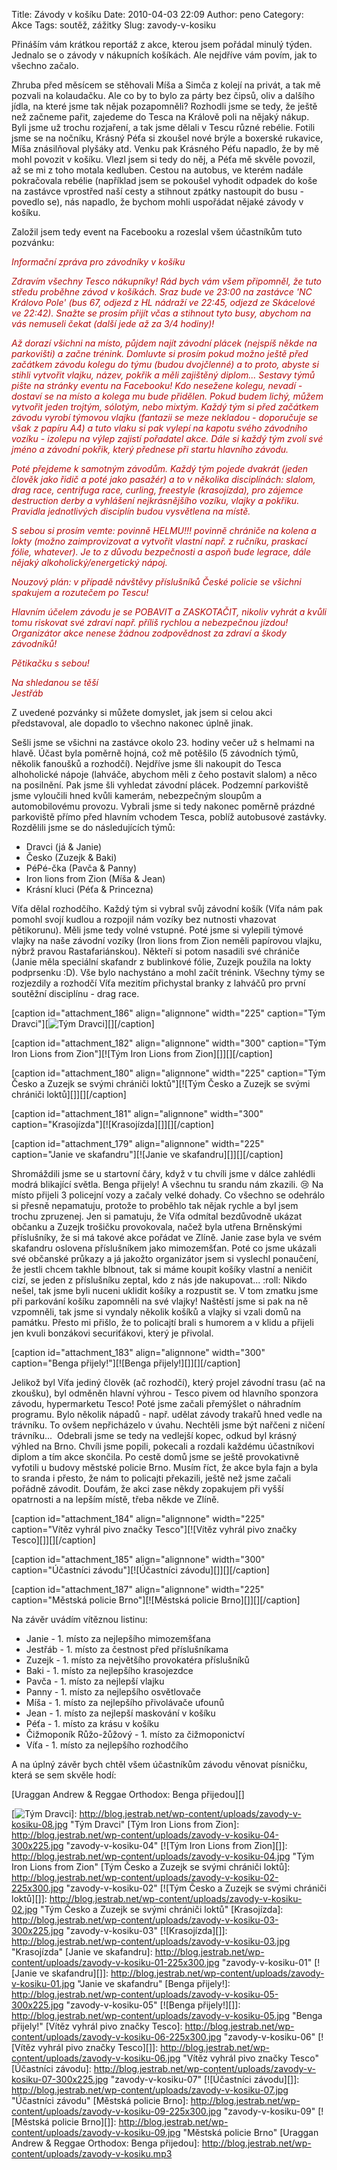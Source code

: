 Title: Závody v košíku
Date: 2010-04-03 22:09
Author: peno
Category: Akce
Tags: soutěž, zážitky
Slug: zavody-v-kosiku

Přináším vám krátkou reportáž z akce, kterou jsem pořádal minulý týden.
Jednalo se o závody v nákupních košíkách. Ale nejdříve vám povím, jak to
všechno začalo.

Zhruba před měsícem se stěhovali Míša a Simča z kolejí na privát, a tak
mě pozvali na kolaudačku. Ale co by to bylo za párty bez čipsů, oliv a
dalšího jídla, na které jsme tak nějak pozapomněli? Rozhodli jsme se
tedy, že ještě než začneme pařit, zajedeme do Tesca na Králově poli na
nějaký nákup. Byli jsme už trochu rozjaření, a tak jsme dělali v Tescu
různé rebélie. Fotili jsme se na nočníku, Krásný Péťa si zkoušel nové
brýle a boxerské rukavice, Míša znásilňoval plyšáky atd. Venku pak
Krásného Péťu napadlo, že by mě mohl povozit v košíku. Vlezl jsem si
tedy do něj, a Péťa mě skvěle povozil, až se mi z toho motala kedluben.
Cestou na autobus, ve kterém nadále pokračovala rebélie (například jsem
se pokoušel vyhodit odpadek do koše na zastávce vprostřed naší cesty a
stihnout zpátky nastoupit do busu - povedlo se), nás napadlo, že bychom
mohli uspořádat nějaké závody v košíku.

Založil jsem tedy event na Facebooku a rozeslal všem účastníkům tuto
pozvánku:

<span style="color: #b50a0a;">*Informační zpráva pro závodníky v
košíku*</span>

<span style="color: #b50a0a;">*Zdravím všechny Tesco nákupníky! Rád bych
vám všem připomněl, že tuto středu proběhne závod v košíkách. Sraz bude
ve 23:00 na zastávce 'NC Královo Pole' (bus 67, odjezd z HL nádraží ve
22:45, odjezd ze Skácelové ve 22:42). Snažte se prosím přijít včas a
stihnout tyto busy, abychom na vás nemuseli čekat (další jede až za 3/4
hodiny)!*</span>

<span style="color: #b50a0a;">*Až dorazí všichni na místo, půjdem najít
závodní plácek (nejspíš někde na parkovišti) a začne trénink. Domluvte
si prosím pokud možno ještě před začátkem závodu kolegu do týmu (budou
dvojčlenné) a to proto, abyste si stihli vytvořit vlajku, název, pokřik
a měli zajištěný diplom... Sestavy týmů pište na stránky eventu na
Facebooku! Kdo nesežene kolegu, nevadí - dostaví se na místo a kolega mu
bude přidělen. Pokud budem lichý, můžem vytvořit jeden trojtým, sólotým,
nebo mixtým. Každý tým si před začátkem závodu vyrobí týmovou vlajku
(fantazii se meze nekladou - doporučuje se však z papíru A4) a tuto
vlaku si pak vylepí na kapotu svého závodního vozíku - izolepu na výlep
zajistí pořadatel akce. Dále si každý tým zvolí své jméno a závodní
pokřik, který přednese při startu hlavního závodu.*</span>

<span style="color: #b50a0a;">*Poté přejdeme k samotným závodům. Každý
tým pojede dvakrát (jeden člověk jako řidič a poté jako pasažér) a to v
několika disciplínách: slalom, drag race, centrifuga race, curling,
freestyle (krasojízda), pro zájemce destruction derby a vyhlášení
nejkrásnějšího vozíku, vlajky a pokřiku. Pravidla jednotlivých disciplín
budou vysvětlena na místě.*</span>

<span style="color: #b50a0a;">*S sebou si prosím vemte: povinně HELMU!!!
povinně chrániče na kolena a lokty (možno zaimprovizovat a vytvořit
vlastní např. z ručníku, praskací fólie, whatever). Je to z důvodu
bezpečnosti a aspoň bude legrace, dále nějaký alkoholický/energetický
nápoj.*</span>

<span style="color: #b50a0a;">*Nouzový plán: v případě návštěvy
příslušníků České policie se všichni spakujem a rozutečem po
Tescu!*</span>

<span style="color: #b50a0a;">*Hlavním účelem závodu je se POBAVIT a
ZASKOTAČIT, nikoliv vyhrát a kvůli tomu riskovat své zdraví např. příliš
rychlou a nebezpečnou jízdou! Organizátor akce nenese žádnou
zodpovědnost za zdraví a škody závodníků!*</span>

<span style="color: #b50a0a;">*Pětikačku s sebou!*</span>

<span style="color: #b50a0a;">*Na shledanou se těší\
 Jestřáb*</span>

Z uvedené pozvánky si můžete domyslet, jak jsem si celou akci
představoval, ale dopadlo to všechno nakonec úplně jinak.

Sešli jsme se všichni na zastávce okolo 23. hodiny večer už s helmami na
hlavě. Účast byla poměrně hojná, což mě potěšilo (5 závodních týmů,
několik fanoušků a rozhodčí). Nejdříve jsme šli nakoupit do Tesca
alhoholické nápoje (lahváče, abychom měli z čeho postavit slalom) a něco
na posilnění. Pak jsme šli vyhledat závodní plácek. Podzemní parkoviště
jsme vyloučili hned kvůli kamerám, nebezpečným sloupům a automobilovému
provozu. Vybrali jsme si tedy nakonec poměrně prázdné parkoviště přímo
před hlavním vchodem Tesca, poblíž autobusové zastávky. Rozdělili jsme
se do následujících týmů:

-   Dravci (já & Janie)
-   Česko (Zuzejk & Baki)
-   PéPé-čka (Pavča & Panny)
-   Iron lions from Zion (Míša & Jean)
-   Krásní kluci (Péťa & Princezna)

Víťa dělal rozhodčího. Každý tým si vybral svůj závodní košík (Víťa nám
pak pomohl svojí kudlou a rozpojil nám vozíky bez nutnosti vhazovat
pětikorunu). Měli jsme tedy volné vstupné. Poté jsme si vylepili týmové
vlajky na naše závodní vozíky (Iron lions from Zion neměli papírovou
vlajku, nýbrž pravou Rastafariánskou). Někteří si potom nasadili své
chrániče (Janie měla speciální skafandr z bublinkové fólie, Zuzejk
použila na lokty podprsenku :D). Vše bylo nachystáno a mohl začít
trénink. Všechny týmy se rozjezdily a rozhodčí Víťa mezitím přichystal
branky z lahváčů pro první soutěžní disciplínu - drag race.

[caption id="attachment\_186" align="alignnone" width="225" caption="Tým
Dravci"][![Tým Dravci][]][][/caption]

[caption id="attachment\_182" align="alignnone" width="300" caption="Tým
Iron Lions from Zion"][![Tým Iron Lions from Zion][]][][/caption]

[caption id="attachment\_180" align="alignnone" width="225" caption="Tým
Česko a Zuzejk se svými chrániči loktů"][![Tým Česko a Zuzejk se svými
chrániči loktů][]][][/caption]

[caption id="attachment\_181" align="alignnone" width="300"
caption="Krasojízda"][![Krasojízda][]][][/caption]

[caption id="attachment\_179" align="alignnone" width="225"
caption="Janie ve skafandru"][![Janie ve skafandru][]][][/caption]

Shromáždili jsme se u startovní čáry, když v tu chvíli jsme v dálce
zahlédli modrá blikající světla. Benga přijely! A všechnu tu srandu nám
zkazili. :cry: Na místo přijeli 3 policejní vozy a začaly velké dohady.
Co všechno se odehrálo si přesně nepamatuju, protože to proběhlo tak
nějak rychle a byl jsem trochu zpruzenej. Jen si pamatuju, že Víťa
odmítal bezdůvodně ukázat občanku a Zuzejk trošičku provokovala, načež
byla utřena Brněnskými příslušníky, že si má takové akce pořádat ve
Zlíně. Janie zase byla ve svém skafandru oslovena příslušníkem jako
mimozemšťan. Poté co jsme ukázali své občanské průkazy a já jakožto
organizátor jsem si vyslechl ponaučení, že jestli chcem takhle blbnout,
tak si máme koupit košíky vlastní a neničit cizí, se jeden z příslušníku
zeptal, kdo z nás jde nakupovat... :roll: Nikdo nešel, tak jsme byli
nuceni uklidit košíky a rozpustit se. V tom zmatku jsme při parkování
košíku zapomněli na své vlajky! Naštěstí jsme si pak na ně vzpomněli,
tak jsme si vyndaly několik košíků a vlajky si vzali domů na památku.
Přesto mi přišlo, že to policajtí brali s humorem a v klidu a přijeli
jen kvuli bonzákovi securiťákovi, který je přivolal.

[caption id="attachment\_183" align="alignnone" width="300"
caption="Benga přijely!"][![Benga přijely!][]][][/caption]

Jelikož byl Víťa jediný člověk (ač rozhodčí), který projel závodní trasu
(ač na zkoušku), byl odměněn hlavní výhrou - Tesco pivem od hlavního
sponzora závodu, hypermarketu Tesco! Poté jsme začali přemýšlet o
náhradním programu. Bylo několik nápadů - např. udělat závody trakařů
hned vedle na trávníku. To ovšem nepřicházelo v úvahu. Nechtěli jsme být
nařčeni z ničení trávníku...  Odebrali jsme se tedy na vedlejší kopec,
odkud byl krásný výhled na Brno. Chvíli jsme popili, pokecali a rozdali
každému účastníkovi diplom a tím akce skončila. Po cestě domů jsme se
ještě provokativně vyfotili u budovy městské policie Brno. Musím říct,
že akce byla fajn a byla to sranda i přesto, že nám to policajti
překazili, ještě než jsme začali pořádně závodit. Doufám, že akci zase
někdy zopakujem při vyšší opatrnosti a na lepším místě, třeba někde ve
Zlíně.

[caption id="attachment\_184" align="alignnone" width="225"
caption="Vítěz vyhrál pivo značky Tesco"][![Vítěz vyhrál pivo značky
Tesco][]][][/caption]

[caption id="attachment\_185" align="alignnone" width="300"
caption="Účastníci závodu"][![Účastníci závodu][]][][/caption]

[caption id="attachment\_187" align="alignnone" width="225"
caption="Městská policie Brno"][![Městská policie Brno][]][][/caption]

Na závěr uvádím vítěznou listinu:

-   Janie - 1. místo za nejlepšího mimozemšťana
-   Jestřáb - 1. místo za čestnost před příslušníkama
-   Zuzejk - 1. místo za největšího provokatéra příslušníků
-   Baki - 1. místo za nejlepšího krasojezdce
-   Pavča - 1. místo za nejlepší vlajku
-   Panny - 1. místo za nejlepšího osvětlovače
-   Míša - 1. místo za nejlepšího přivolávače ufounů
-   Jean - 1. místo za nejlepší maskování v košíku
-   Péťa - 1. místo za krásu v košíku
-   Čižmoponík Růžo-žůžový - 1. místo za čižmoponictví
-   Víťa - 1. místo za nejlepšího rozhodčího

A na úplný závěr bych chtěl všem účastníkům závodu věnovat písničku,
která se sem skvěle hodí:

[Uraggan Andrew & Reggae Orthodox: Benga přijedou][]

  [Tým Dravci]: http://blog.jestrab.net/wp-content/uploads/zavody-v-kosiku-08-225x300.jpg
    "zavody-v-kosiku-08"
  [![Tým Dravci][]]: http://blog.jestrab.net/wp-content/uploads/zavody-v-kosiku-08.jpg
    "Tým Dravci"
  [Tým Iron Lions from Zion]: http://blog.jestrab.net/wp-content/uploads/zavody-v-kosiku-04-300x225.jpg
    "zavody-v-kosiku-04"
  [![Tým Iron Lions from Zion][]]: http://blog.jestrab.net/wp-content/uploads/zavody-v-kosiku-04.jpg
    "Tým Iron Lions from Zion"
  [Tým Česko a Zuzejk se svými chrániči loktů]: http://blog.jestrab.net/wp-content/uploads/zavody-v-kosiku-02-225x300.jpg
    "zavody-v-kosiku-02"
  [![Tým Česko a Zuzejk se svými chrániči loktů][]]: http://blog.jestrab.net/wp-content/uploads/zavody-v-kosiku-02.jpg
    "Tým Česko a Zuzejk se svými chrániči loktů"
  [Krasojízda]: http://blog.jestrab.net/wp-content/uploads/zavody-v-kosiku-03-300x225.jpg
    "zavody-v-kosiku-03"
  [![Krasojízda][]]: http://blog.jestrab.net/wp-content/uploads/zavody-v-kosiku-03.jpg
    "Krasojízda"
  [Janie ve skafandru]: http://blog.jestrab.net/wp-content/uploads/zavody-v-kosiku-01-225x300.jpg
    "zavody-v-kosiku-01"
  [![Janie ve skafandru][]]: http://blog.jestrab.net/wp-content/uploads/zavody-v-kosiku-01.jpg
    "Janie ve skafandru"
  [Benga přijely!]: http://blog.jestrab.net/wp-content/uploads/zavody-v-kosiku-05-300x225.jpg
    "zavody-v-kosiku-05"
  [![Benga přijely!][]]: http://blog.jestrab.net/wp-content/uploads/zavody-v-kosiku-05.jpg
    "Benga přijely!"
  [Vítěz vyhrál pivo značky Tesco]: http://blog.jestrab.net/wp-content/uploads/zavody-v-kosiku-06-225x300.jpg
    "zavody-v-kosiku-06"
  [![Vítěz vyhrál pivo značky Tesco][]]: http://blog.jestrab.net/wp-content/uploads/zavody-v-kosiku-06.jpg
    "Vítěz vyhrál pivo značky Tesco"
  [Účastníci závodu]: http://blog.jestrab.net/wp-content/uploads/zavody-v-kosiku-07-300x225.jpg
    "zavody-v-kosiku-07"
  [![Účastníci závodu][]]: http://blog.jestrab.net/wp-content/uploads/zavody-v-kosiku-07.jpg
    "Účastníci závodu"
  [Městská policie Brno]: http://blog.jestrab.net/wp-content/uploads/zavody-v-kosiku-09-225x300.jpg
    "zavody-v-kosiku-09"
  [![Městská policie Brno][]]: http://blog.jestrab.net/wp-content/uploads/zavody-v-kosiku-09.jpg
    "Městská policie Brno"
  [Uraggan Andrew & Reggae Orthodox: Benga přijedou]: http://blog.jestrab.net/wp-content/uploads/zavody-v-kosiku.mp3
